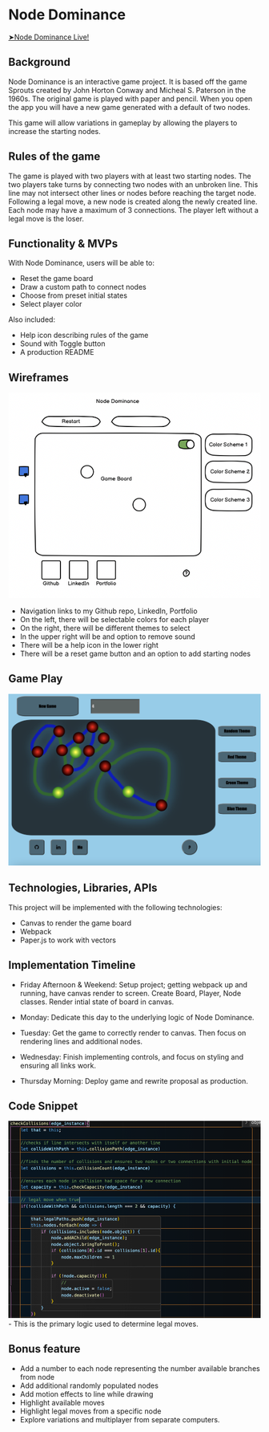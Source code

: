 # Node Dominance
<a href="https://87danielbradley.github.io/NodeDominance/index"> ➤Node Dominance Live!</a></li>

## Background

Node Dominance is an interactive game project.  It is based off the game Sprouts created by John Horton Conway and Micheal S. Paterson in the 1960s. The original game is played with paper and pencil. When you open the app you will have a new game generated with a default of two nodes.

This game will allow variations in gameplay by allowing the players to increase the starting nodes.

## Rules of the game

The game is played with two players with at least two starting nodes.  The two players take turns by connecting two nodes with an unbroken line.  This line may not intersect other lines or nodes before reaching the target node.  Following a legal move, a new node is created along the newly created line.  Each node may have a maximum of 3 connections.  The player left without a legal move is the loser.

## Functionality & MVPs

With Node Dominance, users will be able to:

- Reset the game board
- Draw a custom path to connect nodes
- Choose from preset initial states
- Select player color

Also included:
- Help icon describing rules of the game
- Sound with Toggle button
- A production README

## Wireframes

<p align="center">
<img src="./wireframe.png" />
</p>

- Navigation links to my Github repo, LinkedIn, Portfolio
- On the left, there will be selectable colors for each player
- On the right, there will be different themes to select
- In the upper right will be and option to remove sound
- There will be a help icon in the lower right
- There will be a reset game button and an option to add starting nodes

## Game Play

<p align="center">
<img src="./screenShot.png" />
</p>

## Technologies, Libraries, APIs

This project will be implemented with the following technologies:
- Canvas to render the game board
- Webpack
- Paper.js to work with vectors

## Implementation Timeline
- Friday Afternoon & Weekend: Setup project; getting webpack up and running, have canvas render to screen.  Create Board, Player, Node classes.  Render intial state of board in canvas.

- Monday:  Dedicate this day to the underlying logic of Node Dominance.  

- Tuesday: Get the game to correctly render to canvas.  Then focus on rendering lines and additional nodes.

- Wednesday: Finish implementing controls, and focus on styling and ensuring all links work.

- Thursday Morning: Deploy game and rewrite proposal as production.

## Code Snippet
<img src="./static/images/codeExample.png" />
- This is the primary logic used to determine legal moves.  

## Bonus feature
- Add a number to each node representing the number available branches from node
- Add additional randomly populated nodes
- Add motion effects to line while drawing
- Highlight available moves
- Highlight legal moves from a specific node
- Explore variations and multiplayer from separate computers.
